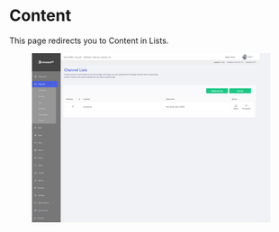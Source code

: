 # Content

This page redirects you to Content in Lists.

<figure><img src="../../.gitbook/assets/Без имени (238).png" alt=""><figcaption></figcaption></figure>
